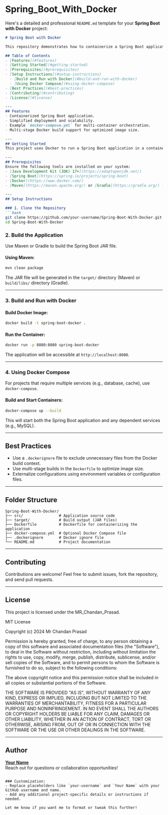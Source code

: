 # Spring_Boot_With_Docker

Here's a detailed and professional `README.md` template for your **Spring Boot with Docker** project:

```markdown
# Spring Boot with Docker

This repository demonstrates how to containerize a Spring Boot application using Docker. It includes a step-by-step setup, a `Dockerfile`, and optional `docker-compose.yml` for orchestrating multi-container environments.

## Table of Contents
- [Features](#features)
- [Getting Started](#getting-started)
- [Prerequisites](#prerequisites)
- [Setup Instructions](#setup-instructions)
  - [Build and Run with Docker](#build-and-run-with-docker)
  - [Using Docker Compose](#using-docker-compose)
- [Best Practices](#best-practices)
- [Contributing](#contributing)
- [License](#license)

---
## Features
- Containerized Spring Boot application.
- Simplified deployment and scalability.
- Example `docker-compose.yml` for multi-container orchestration.
- Multi-stage Docker build support for optimized image size.

---
## Getting Started
This project uses Docker to run a Spring Boot application in a containerized environment. Follow the instructions below to build and run the application.

---
## Prerequisites
Ensure the following tools are installed on your system:
- [Java Development Kit (JDK) 17+](https://adoptopenjdk.net/)
- [Spring Boot](https://spring.io/projects/spring-boot)
- [Docker](https://www.docker.com/)
- [Maven](https://maven.apache.org/) or [Gradle](https://gradle.org/) (for building the application)

---
## Setup Instructions

### 1. Clone the Repository
```bash
git clone https://github.com/your-username/Spring-Boot-With-Docker.git
cd Spring-Boot-With-Docker
```

### 2. Build the Application
Use Maven or Gradle to build the Spring Boot JAR file.

#### Using Maven:
```bash
mvn clean package
```

The JAR file will be generated in the `target/` directory (Maven) or `build/libs/` directory (Gradle).

---

### 3. Build and Run with Docker

#### Build Docker Image:
```bash
docker build -t spring-boot-docker .
```

#### Run the Container:
```bash
docker run -p 8080:8080 spring-boot-docker
```

The application will be accessible at `http://localhost:8080`.

---

### 4. Using Docker Compose
For projects that require multiple services (e.g., database, cache), use `docker-compose`.

#### Build and Start Containers:
```bash
docker-compose up --build
```

This will start both the Spring Boot application and any dependent services (e.g., MySQL).

---

## Best Practices
- Use a `.dockerignore` file to exclude unnecessary files from the Docker build context.
- Use multi-stage builds in the `Dockerfile` to optimize image size.
- Externalize configurations using environment variables or configuration files.

---

## Folder Structure
```
Spring-Boot-With-Docker/
├── src/                # Application source code
├── target/             # Build output (JAR files)
├── Dockerfile          # Dockerfile for containerizing the application
├── docker-compose.yml  # Optional Docker Compose file
├── .dockerignore       # Docker ignore file
└── README.md           # Project documentation
```

---

## Contributing
Contributions are welcome! Feel free to submit issues, fork the repository, and send pull requests.

---

## License
This project is licensed under the MR_Chandan_Prasad.

MIT License

Copyright (c) 2024 Mr Chandan Prasad

Permission is hereby granted, free of charge, to any person obtaining a copy
of this software and associated documentation files (the "Software"), to deal
in the Software without restriction, including without limitation the rights
to use, copy, modify, merge, publish, distribute, sublicense, and/or sell
copies of the Software, and to permit persons to whom the Software is
furnished to do so, subject to the following conditions:

The above copyright notice and this permission notice shall be included in all
copies or substantial portions of the Software.

THE SOFTWARE IS PROVIDED "AS IS", WITHOUT WARRANTY OF ANY KIND, EXPRESS OR
IMPLIED, INCLUDING BUT NOT LIMITED TO THE WARRANTIES OF MERCHANTABILITY,
FITNESS FOR A PARTICULAR PURPOSE AND NONINFRINGEMENT. IN NO EVENT SHALL THE
AUTHORS OR COPYRIGHT HOLDERS BE LIABLE FOR ANY CLAIM, DAMAGES OR OTHER
LIABILITY, WHETHER IN AN ACTION OF CONTRACT, TORT OR OTHERWISE, ARISING FROM,
OUT OF OR IN CONNECTION WITH THE SOFTWARE OR THE USE OR OTHER DEALINGS IN THE
SOFTWARE.

---

## Author
**[Your Name](https://github.com/Mr-Chandan-Prasad)**  
Reach out for questions or collaboration opportunities!
```

### Customization:
- Replace placeholders like `your-username` and `Your Name` with your GitHub username and name.
- Add any additional project-specific details or instructions if needed.

Let me know if you want me to format or tweak this further!
